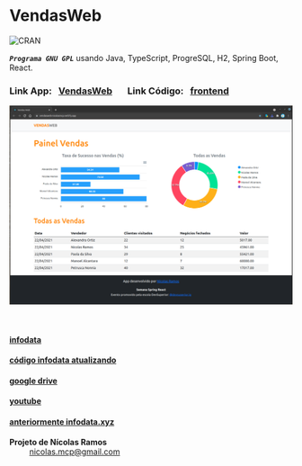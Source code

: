 # VendasWeb

![CRAN](https://img.shields.io/badge/%20LICENSE%20-GPL%203-blue.svg?style=for-the-badge)

***```Programa GNU GPL```*** usando Java, TypeScript, ProgreSQL, H2, Spring Boot, React.  

### Link App: &nbsp; [VendasWeb](https://vendasweb-nicolasmcp.netlify.app/) &nbsp;  &nbsp;  &nbsp; Link Código: &nbsp; [frontend](https://github.com/NicolasMCP/Spring-React-sds4/tree/main/frontend)

![TelaInicial](img/frontend.png)

<br/>

#### [infodata](https://nicolasmcp.github.io/infodata/)


#### [código infodata atualizando](https://github.com/NicolasMCP/infodata/blob/main/README.md)


#### [google drive](https://drive.google.com/drive/folders/0B8C7-DYa7vcUUVRzanFhZENMTFU)


#### [youtube](https://www.youtube.com/channel/UCYI7lWiyTmdY8vU6Ub1LZAw)


#### [anteriormente infodata.xyz](https://github.com/NicolasMCP/infodata.xyz/blob/master/README.md)


**Projeto de Nícolas Ramos**
<br/>
&nbsp;&nbsp;&nbsp;&nbsp;&nbsp;&nbsp;&nbsp;&nbsp;&nbsp;[nicolas.mcp@gmail.com](mailto:nicolas.mcp@gmail.com)
